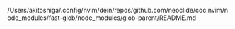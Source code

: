 /Users/akitoshiga/.config/nvim/dein/repos/github.com/neoclide/coc.nvim/node_modules/fast-glob/node_modules/glob-parent/README.md